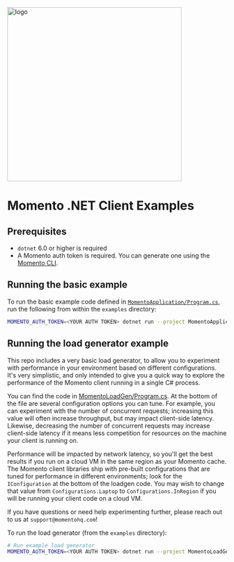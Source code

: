 <img src="https://docs.momentohq.com/img/logo.svg" alt="logo" width="400"/>

# Momento .NET Client Examples

## Prerequisites

* `dotnet` 6.0 or higher is required
* A Momento auth token is required.  You can generate one using the [Momento CLI](https://github.com/momentohq/momento-cli).

## Running the basic example

To run the basic example code defined in [`MomentoApplication/Program.cs`](./MomentoApplication/Program.cs),
run the following from within the `examples` directory:

```bash
MOMENTO_AUTH_TOKEN=<YOUR AUTH TOKEN> dotnet run --project MomentoApplication
```

## Running the load generator example

This repo includes a very basic load generator, to allow you to experiment with performance in your environment based on
different configurations. It's very simplistic, and only intended to give you a quick way to explore the performance of
the Momento client running in a single C# process.

You can find the code in [MomentoLoadGen/Program.cs](./MomentoLoadGen/Program.cs).  At the bottom of the file are several
configuration options you can tune.  For example, you can experiment with the number of concurrent requests; increasing
this value will often increase throughput, but may impact client-side latency.  Likewise, decreasing the number of
concurrent requests may increase client-side latency if it means less competition for resources on the machine your
client is running on.

Performance will be impacted by network latency, so you'll get the best results if you run on a cloud VM in the same
region as your Momento cache.  The Momento client libraries ship with pre-built configurations that are tuned for
performance in different environments; look for the `IConfiguration` at the bottom of the loadgen code.  You may wish to
change that value from `Configurations.Laptop` to `Configurations.InRegion` if you will be running your client code
on a cloud VM.

If you have questions or need help experimenting further, please reach out to us at `support@momentohq.com`!

To run the load generator (from the `examples` directory):

```bash
# Run example load generator
MOMENTO_AUTH_TOKEN=<YOUR AUTH TOKEN> dotnet run --project MomentoLoadGen
```
